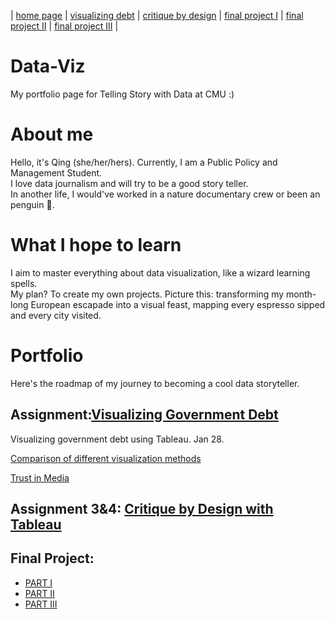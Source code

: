 | [home page](https://qinglin0814.github.io/Data-Viz/) | [visualizing debt](visualizing-government-debt.md) | [critique by design](critique-by-design.md) | [final project I](final-part1.md) | [final project II](final-part2.md) | [final project III](final-part3.md) |


# Data-Viz

My portfolio page for Telling Story with Data at CMU :)

# About me

Hello, it's Qing (she/her/hers). Currently, I am a Public Policy and Management Student.  
I love data journalism and will try to be a good story teller.  
In another life, I would've worked in a nature documentary crew or been an penguin 🐧.  

# What I hope to learn

I aim to master everything about data visualization, like a wizard learning spells.   
My plan? To create my own projects. Picture this: transforming my month-long European escapade into a visual feast, mapping every espresso sipped and every city visited. 

# Portfolio

Here's the roadmap of my journey to becoming a cool data storyteller. 

## Assignment:[Visualizing Government Debt](/visualizing-government-debt.md)

Visualizing government debt using Tableau. Jan 28.

[Comparison of different visualization methods](/compare-data-viz.md)       

[Trust in Media](/newsdemo.md)

## Assignment 3&4: [Critique by Design with Tableau](/critique-by-design.md)

## Final Project: 
* [PART I](/final-part1.md)
* [PART II](/final-part2.md)
* [PART III](/final-part3.md)



